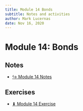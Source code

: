 ```yaml
---
title: Module 14 Bonds
subtitle: Notes and activities
author: Mark Lucernas
date: Nov 16, 2020
---
```



# Module 14: Bonds

## Notes

- [↪ Module 14 Notes](notes)

## Exercises

- [⬇ Module 14 Exercise](file:../../../../../files/fall-2020/BUSE-120/module-14/module-14_exercise.docx)

